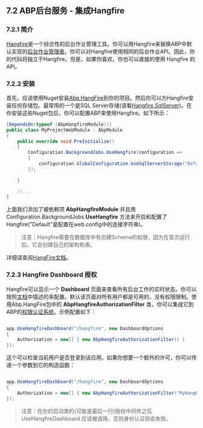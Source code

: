 ## 7.2 ABP后台服务 - 集成Hangfire

### 7.2.1 简介

[Hangfire](http://hangfire.io/)是一个综合性的后台作业管理工具。你可以用Hangfire来替换ABP中默认实现的[后台作业管理者](7.1ABP后台服务-后台作业和工人.md)。你可以对Hangfire使用相同的后台作业API。因此，你的代码将独立于Hangfire。但是，如果你喜欢，你也可以直接的使用 Hangfire 的API。

### 7.2.2 安装

首先，应该使用Nuget安装[Abp.HangFire](https://www.nuget.org/packages/Abp.HangFire)到你的项目。然后你可以为Hangfire安装任何存储包。最常用的一个是SQL Server存储(请看[Hangfire.SqlServer](https://www.nuget.org/packages/Hangfire.SqlServer))。在你安装这些Nuget包后，你可以配置ABP来使用Hangfire。如下所示：

```csharp
[DependsOn(typeof (AbpHangfireModule))]
public class MyProjectWebModule : AbpModule
{
    public override void PreInitialize()
    {
        Configuration.BackgroundJobs.UseHangfire(configuration =>
        {
            configuration.GlobalConfiguration.UseSqlServerStorage("Default");
        });
                
    }

    //...
}
```

上面我们添加了被依赖项 **AbpHangfireModule** 并且用  Configuration.BackgroundJobs.**UseHangfire** 方法来开启和配置了Hangfire("Default"是配置在web.config中的连接字符串)。

>注意：Hangfire需要在数据库中有创建Schema的权限，因为在首次运行后，它会创建自己的架构和表。

详细请查阅[HangFire文档](http://docs.hangfire.io/en/latest/)。

### 7.2.3 Hangfire Dashboard 授权

Hangfire可以显示一个 **Dashboard** 页面来查看所有后台工作的实时状态。你可以按照[文档](http://docs.hangfire.io/en/latest/configuration/using-dashboard.html)中描述的来配置。默认该页面对所有用户都是可用的，没有权限限制。使用Abp.HangFire包中的 **AbpHangfireAuthorizationFilter** 类，你可以集成它到ABP的[权限认证系统](4.4ABP应用层-权限认证.md)。示例配置如下：

```csharp

app.UseHangfireDashboard("/hangfire", new DashboardOptions
{
    Authorization = new[] { new AbpHangfireAuthorizationFilter() }
});

```

这个可以检查当前用户是否登录到该应用。如果你想要一个额外的许可，你可以传递一个参数到它的构造函数：

```csharp

app.UseHangfireDashboard("/hangfire", new DashboardOptions
{
    Authorization = new[] { new AbpHangfireAuthorizationFilter("MyHangFireDashboardPermissionName") }
});

```

>注意：在你的启动类的(可能是最后一行)授权中间件之后 UseHangfireDashboard 应该被调用，否则身份认证将会失败。